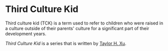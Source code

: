 # Third Culture Kid


Third culture kid (TCK) is a term used to refer to children who were raised in a culture outside of their parents' culture for a significant part of their development years.

*Third Culture Kid* is a series that is written by [Taylor H. Xu](http://talyorhxu.com).


